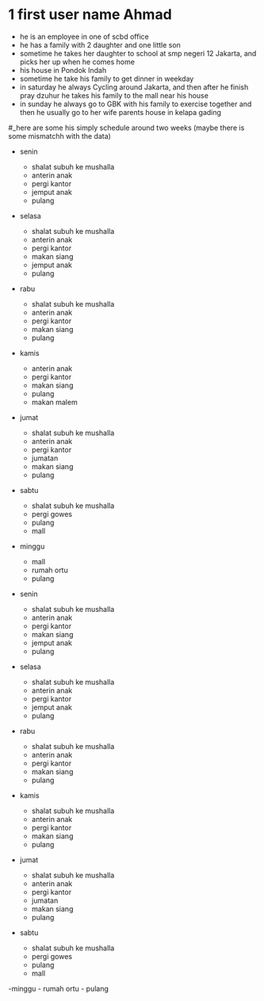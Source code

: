 # 1 first user name Ahmad

- he is an employee in one of scbd office
- he has a family with 2 daughter and one little son
- sometime he takes her daughter to school at smp negeri 12 Jakarta, and picks her up when he comes home
- his house in Pondok Indah
- sometime he take his family to get dinner in weekday
- in saturday he always Cycling around Jakarta, and then after he finish pray dzuhur he takes his family to the mall near his house
- in sunday he always go to GBK with his family to exercise together and then he usually go to her wife parents house in kelapa gading

#_here are some his simply schedule around two weeks
(maybe there is some mismatchh with the data)
- senin
    - shalat subuh ke mushalla
    - anterin anak
    - pergi kantor
    - jemput anak
    - pulang

- selasa
    - shalat subuh ke mushalla
    - anterin anak
    - pergi kantor
    - makan siang
    - jemput anak
    - pulang

- rabu
    - shalat subuh ke mushalla
    - anterin anak
    - pergi kantor
    - makan siang
    - pulang

- kamis
    - anterin anak
    - pergi kantor
    - makan siang
    - pulang
    - makan malem

- jumat
    - shalat subuh ke mushalla
    - anterin anak
    - pergi kantor
    - jumatan
    - makan siang
    - pulang


- sabtu
    - shalat subuh ke mushalla
    - pergi gowes
    - pulang
    - mall

- minggu
    - mall
    - rumah ortu
    - pulang

- senin
    - shalat subuh ke mushalla
    - anterin anak
    - pergi kantor
    - makan siang
    - jemput anak
    - pulang

- selasa
    - shalat subuh ke mushalla
    - anterin anak
    - pergi kantor
    - jemput anak
    - pulang

- rabu
    - shalat subuh ke mushalla
    - anterin anak
    - pergi kantor
    - makan siang
    - pulang

- kamis
    - shalat subuh ke mushalla
    - anterin anak
    - pergi kantor
    - makan siang
    - pulang

- jumat
    - shalat subuh ke mushalla
    - anterin anak
    - pergi kantor
    - jumatan
    - makan siang
    - pulang

- sabtu
    - shalat subuh ke mushalla
    - pergi gowes
    - pulang
    - mall

-minggu
    - rumah ortu
    - pulang



